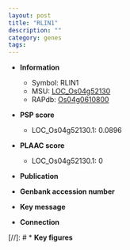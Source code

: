 ```yaml
---
layout: post
title: "RLIN1"
description: ""
category: genes
tags: 
---
```


* **Information**  
    + Symbol: RLIN1  
    + MSU: [LOC_Os04g52130](http://rice.plantbiology.msu.edu/cgi-bin/ORF_infopage.cgi?orf=LOC_Os04g52130)  
    + RAPdb: [Os04g0610800](http://rapdb.dna.affrc.go.jp/viewer/gbrowse_details/irgsp1?name=Os04g0610800)  

* **PSP score**  
    + LOC_Os04g52130.1: 0.0896 

* **PLAAC score**  
    + LOC_Os04g52130.1: 0 

* **Publication**  

* **Genbank accession number**  

* **Key message**  

* **Connection**  

[//]: # * **Key figures**  


